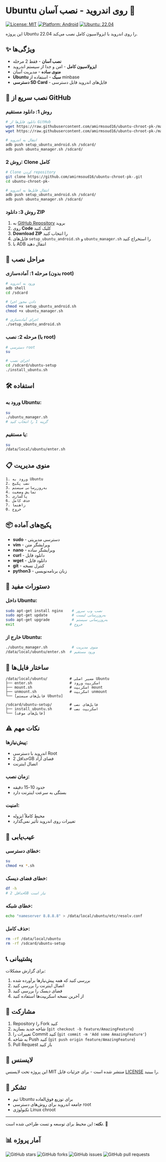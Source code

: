 # Ubuntu روی اندروید - نصب آسان 🐧

[![License: MIT](https://img.shields.io/badge/License-MIT-yellow.svg)](https://opensource.org/licenses/MIT)
[![Platform: Android](https://img.shields.io/badge/Platform-Android-green.svg)](https://www.android.com/)
[![Ubuntu: 22.04](https://img.shields.io/badge/Ubuntu-22.04-orange.svg)](https://ubuntu.com/)

این پروژه Ubuntu 22.04 را روی اندروید با ایزولاسیون کامل نصب می‌کند.

## ✨ ویژگی‌ها

- **نصب آسان** - فقط 2 مرحله
- **ایزولاسیون کامل** - امن و جدا از سیستم اندروید
- **منوی ساده** - مدیریت آسان
- **Ubuntu سبک** - استفاده از minbase
- **دسترسی SD Card** - فایل‌های اندروید قابل دسترسی

## 🚀 نصب سریع از GitHub

### روش 1: دانلود مستقیم
```bash
# دانلود فایل‌ها از GitHub
wget https://raw.githubusercontent.com/amirmsoud16/ubuntu-chroot-pk-/main/setup_ubuntu_android.sh
wget https://raw.githubusercontent.com/amirmsoud16/ubuntu-chroot-pk-/main/ubuntu_manager.sh

# انتقال به اندروید
adb push setup_ubuntu_android.sh /sdcard/
adb push ubuntu_manager.sh /sdcard/
```

### روش 2: Clone کامل
```bash
# Clone کردن repository
git clone https://github.com/amirmsoud16/ubuntu-chroot-pk-.git
cd ubuntu-chroot-pk-

# انتقال فایل‌ها به اندروید
adb push setup_ubuntu_android.sh /sdcard/
adb push ubuntu_manager.sh /sdcard/
```

### روش 3: دانلود ZIP
1. به [GitHub Repository](https://github.com/amirmsoud16/ubuntu-chroot-pk-) بروید
2. روی **Code** کلیک کنید
3. **Download ZIP** را انتخاب کنید
4. فایل‌های `setup_ubuntu_android.sh` و `ubuntu_manager.sh` را استخراج کنید
5. با ADB انتقال دهید

## 📱 مراحل نصب

### مرحله 1: آماده‌سازی (بدون root)
```bash
# ورود به اندروید
adb shell
cd /sdcard

# دادن مجوز اجرا
chmod +x setup_ubuntu_android.sh
chmod +x ubuntu_manager.sh

# اجرای آماده‌سازی
./setup_ubuntu_android.sh
```

### مرحله 2: نصب (با root)
```bash
# دسترسی root
su

# اجرای نصب
cd /sdcard/ubuntu-setup
./install_ubuntu.sh
```

## 🛠️ استفاده

### ورود به Ubuntu:
```bash
su
./ubuntu_manager.sh
# گزینه 1 را انتخاب کنید
```

### یا مستقیم:
```bash
su
/data/local/ubuntu/enter.sh
```

## 📋 منوی مدیریت

```
1. ورود به Ubuntu
2. نصب پکیج
3. به‌روزرسانی سیستم
4. نمایش وضعیت
5. پاکسازی
6. حذف کامل
7. راهنما
0. خروج
```

## 📦 پکیج‌های آماده

- **sudo** - دسترسی مدیریتی
- **vim** - ویرایشگر متن
- **nano** - ویرایشگر ساده
- **curl** - دانلود فایل
- **wget** - دانلود فایل
- **git** - کنترل نسخه
- **python3** - زبان برنامه‌نویسی

## 🔧 دستورات مفید

### داخل Ubuntu:
```bash
sudo apt-get install nginx    # نصب وب سرور
sudo apt-get update           # به‌روزرسانی لیست
sudo apt-get upgrade          # به‌روزرسانی سیستم
exit                         # خروج
```

### خارج از Ubuntu:
```bash
./ubuntu_manager.sh           # منوی مدیریت
/data/local/ubuntu/enter.sh  # ورود مستقیم
```

## 📁 ساختار فایل‌ها

```
/data/local/ubuntu/          # مسیر اصلی Ubuntu
├── enter.sh                 # اسکریپت ورود
├── mount.sh                 # اسکریپت mount
├── unmount.sh               # اسکریپت unmount
└── [فایل‌های سیستم Ubuntu]

/sdcard/ubuntu-setup/        # فایل‌های نصب
├── install_ubuntu.sh        # اسکریپت نصب
└── [فایل‌های موقت]
```

## ⚠️ نکات مهم

### پیش‌نیازها:
- اندروید با دسترسی Root
- حداقل 2GB فضای آزاد
- اتصال اینترنت

### زمان نصب:
- حدود 10-15 دقیقه
- بستگی به سرعت اینترنت دارد

### امنیت:
- محیط کاملاً ایزوله
- تغییرات روی اندروید تأثیر نمی‌گذارد

## 🐛 عیب‌یابی

### خطای دسترسی:
```bash
su
chmod +x *.sh
```

### خطای فضای دیسک:
```bash
df -h
# حداقل 2GB نیاز است
```

### خطای شبکه:
```bash
echo "nameserver 8.8.8.8" > /data/local/ubuntu/etc/resolv.conf
```

### حذف کامل:
```bash
rm -rf /data/local/ubuntu
rm -rf /sdcard/ubuntu-setup
```

## 📞 پشتیبانی

برای گزارش مشکلات:
1. بررسی کنید که همه پیش‌نیازها برآورده شده
2. اتصال اینترنت را بررسی کنید
3. فضای دیسک را بررسی کنید
4. از آخرین نسخه اسکریپت‌ها استفاده کنید

## 🤝 مشارکت

1. Repository را Fork کنید
2. شاخه جدید بسازید (`git checkout -b feature/AmazingFeature`)
3. تغییرات را Commit کنید (`git commit -m 'Add some AmazingFeature'`)
4. به شاخه Push کنید (`git push origin feature/AmazingFeature`)
5. Pull Request باز کنید

## 📄 لایسنس

این پروژه تحت لایسنس MIT منتشر شده است - برای جزئیات فایل [LICENSE](LICENSE) را ببینید.

## 🙏 تشکر

- تیم Ubuntu برای توزیع فوق‌العاده
- جامعه اندروید برای روش‌های دسترسی root
- تکنولوژی Linux chroot

---

**نکته:** این محیط برای توسعه و تست طراحی شده است. 🎉

## 📊 آمار پروژه

![GitHub stars](https://img.shields.io/github/stars/amirmsoud16/ubuntu-chroot-pk-)
![GitHub forks](https://img.shields.io/github/forks/amirmsoud16/ubuntu-chroot-pk-)
![GitHub issues](https://img.shields.io/github/issues/amirmsoud16/ubuntu-chroot-pk-)
![GitHub pull requests](https://img.shields.io/github/issues-pr/amirmsoud16/ubuntu-chroot-pk-) 
